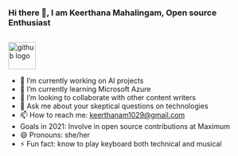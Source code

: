 ### Hi there 👋, I am Keerthana Mahalingam, Open source Enthusiast

<!--
**KEERTHANAM2001/keerthanam2001** is a ✨ _special_ ✨ repository because its `README.md` (this file) appears on your GitHub profile.-->

##

<img src="https://ingenium-ahmedabad-university.github.io/hackathon/images/animated-svg/faq%20animated.svg" alt="github logo" width="55" height="55">

- 🔭 I’m currently working on AI projects
- 🌱 I’m currently learning Microsoft Azure
- 👯 I’m looking to collaborate with other content writers
- 💬 Ask me about your skeptical questions on technologies
- 📫 How to reach me: keerthanam1029@gmail.com
- Goals in 2021: Involve in open source contributions at Maximum
- 😄 Pronouns: she/her
- ⚡ Fun fact: know to play keyboard both technical and  musical

